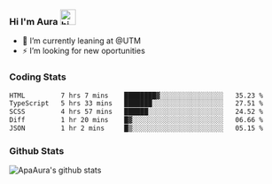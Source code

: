 ### Hi I'm Aura <img src="https://user-images.githubusercontent.com/1303154/88677602-1635ba80-d120-11ea-84d8-d263ba5fc3c0.gif" width="28px" alt="hi">

- 🔭 I’m currently leaning at @UTM
- ⚡ I’m looking for new oportunities


### Coding Stats

<!--START_SECTION:waka-->

```txt
HTML         7 hrs 7 mins    ████████▓░░░░░░░░░░░░░░░░   35.23 %
TypeScript   5 hrs 33 mins   ███████░░░░░░░░░░░░░░░░░░   27.51 %
SCSS         4 hrs 57 mins   ██████░░░░░░░░░░░░░░░░░░░   24.52 %
Diff         1 hr 20 mins    █▓░░░░░░░░░░░░░░░░░░░░░░░   06.66 %
JSON         1 hr 2 mins     █▒░░░░░░░░░░░░░░░░░░░░░░░   05.15 %
```

<!--END_SECTION:waka-->

### Github Stats

![ApaAura's github stats](https://github-readme-stats.vercel.app/api?username=ApaAura&count_private=true&theme=tokyonight&hide=contribs,prs)
